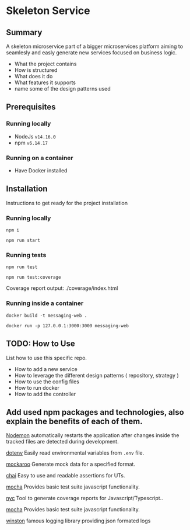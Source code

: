 # Skeleton Service

## Summary

A skeleton microservice part of a bigger microservices platform aiming to seamlesly and easly generate new services focused on business logic.

-   What the project contains
-   How is structured
-   What does it do
-   What features it supports
-   name some of the design patterns used

## Prerequisites

### Running locally

-   NodeJs `v14.16.0`
-   npm `v6.14.17`

### Running on a container

-   Have Docker installed

## Installation

Instructions to get ready for the project installation

### Running locally

`npm i`

`npm run start`

### Running tests

`npm run test`

`npm run test:coverage`

Coverage report output: ./coverage/index.html

### Running inside a container

```
docker build -t messaging-web .

docker run -p 127.0.0.1:3000:3000 messaging-web
```

## TODO: How to Use

List how to use this specific repo.

-   How to add a new service
-   How to leverage the different design patterns ( repository, strategy )
-   How to use the config files
-   How to run docker
-   How to add the controller

## Add used npm packages and technologies, also explain the benefits of each of them.

[Nodemon](https://www.npmjs.com/package/nodemon) automatically restarts the application after changes inside the tracked files are detected during
development.

[dotenv](https://www.npmjs.com/package/dotenv) Easily read environmental variables from `.env` file.

[mockaroo](https://www.mockaroo.com/) Generate mock data for a specified format.

[chai](https://www.npmjs.com/package/chai) Easy to use and readable assertions for UTs.

[mocha](https://www.npmjs.com/package/mocha) Provides basic test suite javascript functionality.

[nyc](https://www.npmjs.com/package/nyc) Tool to generate coverage reports for Javascript/Typescript..

[mocha](https://www.npmjs.com/package/mocha) Provides basic test suite javascript functionality.

[winston](https://www.npmjs.com/package/winston) famous logging library providing json formated logs
